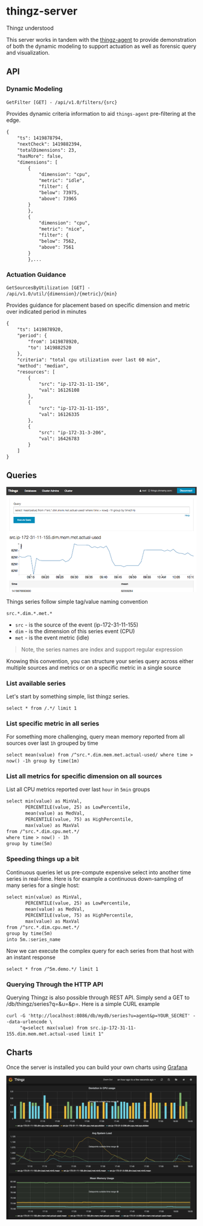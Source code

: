 # thingz-server

Thingz understood

This server works in tandem with the [thingz-agent](https://github.com/mchmarny/thingz-agent) to provide demonstration of both the dynamic modeling to support actuation as well as forensic query and visualization.

## API

### Dynamic Modeling 

```
GetFilter [GET] - /api/v1.0/filters/{src}
```

Provides dynamic criteria information to aid `things-agent` pre-filtering at the edge.

```
{
    "ts": 1419878794,
    "nextCheck": 1419882394,
    "totalDimensions": 23,
    "hasMore": false,
    "dimensions": [
        {
            "dimension": "cpu",
            "metric": "idle",
            "filter": {
            "below": 73975,
            "above": 73965
        }
        },
        {
            "dimension": "cpu",
            "metric": "nice",
            "filter": {
            "below": 7562,
            "above": 7561
        }
        },...
```

### Actuation Guidance 

```
GetSourcesByUtilization [GET] - /api/v1.0/util/{dimension}/{metric}/{min}
```

Provides guidance for placement based on specific dimension and metric over indicated period in minutes

```
{
    "ts": 1419878920,
    "period": {
        "from": 1419878920,
        "to": 1419882520
    },
    "criteria": "total cpu utilization over last 60 min",
    "method": "median",
    "resources": [
        {
            "src": "ip-172-31-11-156",
            "val": 16126108
        },
        {
            "src": "ip-172-31-11-155",
            "val": 16126335
        },
        {
            "src": "ip-172-31-3-206",
            "val": 16426783
        }
    ]
}
```

## Queries

![image](./images/thingz-query.png)

Things series follow simple tag/value naming convention

```
src.*.dim.*.met.*
```

* `src` - is the source of the event (ip-172-31-11-155)
* `dim` - is the dimension of this series event (CPU)
* `met` - is the event metric (idle)

> Note, the series names are index and support regular expression 

Knowing this convention, you can structure your series query across either multiple sources and metrics or on a specific metric in a single source


### List available series

Let's start by something simple, list thingz series.

```
select * from /.*/ limit 1
```

### List specific metric in all series 

For something more challenging, query mean memory reported from all sources over last `1h` grouped by time

```
select mean(value) from /^src.*.dim.mem.met.actual-used/ where time > now() -1h group by time(1m)
```

### List all metrics for specific dimension on all sources

List all CPU metrics reported over last `hour` in `5min` groups

```
select min(value) as MinVal,
       PERCENTILE(value, 25) as LowPercentile,
       mean(value) as MedVal,
       PERCENTILE(value, 75) as HighPercentile,
       max(value) as MaxVal
from /^src.*.dim.cpu.met.*/
where time > now() - 1h
group by time(5m)
```

### Speeding things up a bit

Continuous queries let us pre-compute expensive select into another time series in real-time. Here is for example a continuous down-sampling of many series for a single host:

```
select min(value) as MinVal,
       PERCENTILE(value, 25) as LowPercentile,
       mean(value) as MedVal,
       PERCENTILE(value, 75) as HighPercentile,
       max(value) as MaxVal
from /^src.*.dim.cpu.met.*/
group by time(5m)
into 5m.:series_name
```

Now we can execute the complex query for each series from that host with an instant response

```
select * from /^5m.demo.*/ limit 1
```

### Querying Through the HTTP API

Querying Thingz is also possible through REST API. Simply send a GET to /db/thingz/series?q=<query>&u=<user>&p=<pass>. Here is a simple CURL example 


```
curl -G 'http://localhost:8086/db/mydb/series?u=agent&p=YOUR_SECRET' --data-urlencode \
     "q=select max(value) from src.ip-172-31-11-155.dim.mem.met.actual-used limit 1"
```

## Charts

Once the server is installed you can build your own charts using [Grafana](http://grafana.org/)

![image](./images/thingz-chart.png)